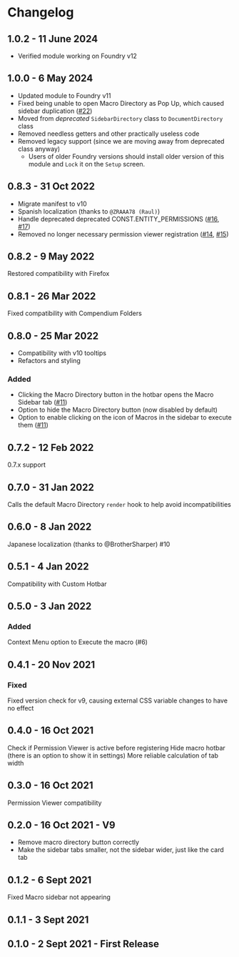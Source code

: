 # Changelog

## 1.0.2 - 11 June 2024
* Verified module working on Foundry v12

## 1.0.0 - 6 May 2024
* Updated module to Foundry v11
* Fixed being unable to open Macro Directory as Pop Up, which caused sidebar duplication ([#22](https://github.com/arcanistzed/sidebar-macros/issues/22))
* Moved from _deprecated_ `SidebarDirectory` class to `DocumentDirectory` class
* Removed needless getters and other practically useless code
* Removed legacy support (since we are moving away from deprecated class anyway)
  * Users of older Foundry versions should install older version of this module and `Lock` it on the `Setup` screen. 

## 0.8.3 - 31 Oct 2022

* Migrate manifest to v10
* Spanish localization (thanks to `@ZRAAA78 (Raul)`)
* Handle deprecated deprecated CONST.ENTITY_PERMISSIONS ([#16](https://github.com/arcanistzed/sidebar-macros/issues/16), [#17](https://github.com/arcanistzed/sidebar-macros/issues/17))
* Removed no longer necessary permission viewer registration ([#14](https://github.com/arcanistzed/sidebar-macros/issues/14), [#15](https://github.com/arcanistzed/sidebar-macros/issues/15))

## 0.8.2 - 9 May 2022

Restored compatibility with Firefox

## 0.8.1 - 26 Mar 2022

Fixed compatibility with Compendium Folders

## 0.8.0 - 25 Mar 2022

* Compatibility with v10 tooltips
* Refactors and styling

### Added

* Clicking the Macro Directory button in the hotbar opens the Macro Sidebar tab ([#11](https://github.com/arcanistzed/sidebar-macros/issues/11))
* Option to hide the Macro Directory button (now disabled by default)
* Option to enable clicking on the icon of Macros in the sidebar to execute them ([#11](https://github.com/arcanistzed/sidebar-macros/issues/11))

## 0.7.2 - 12 Feb 2022

0.7.x support

## 0.7.0 - 31 Jan 2022

Calls the default Macro Directory `render` hook to help avoid incompatibilities

## 0.6.0 - 8 Jan 2022

Japanese localization (thanks to @BrotherSharper) #10

## 0.5.1 - 4 Jan 2022

Compatibility with Custom Hotbar

## 0.5.0 - 3 Jan 2022

### Added

Context Menu option to Execute the macro (#6)

## 0.4.1 - 20 Nov 2021

### Fixed

Fixed version check for v9, causing external CSS variable changes to have no effect

## 0.4.0 - 16 Oct 2021

Check if Permission Viewer is active before registering
Hide macro hotbar (there is an option to show it in settings)
More reliable calculation of tab width

## 0.3.0 - 16 Oct 2021

Permission Viewer compatibility

## 0.2.0 - 16 Oct 2021 - V9

- Remove macro directory button correctly
- Make the sidebar tabs smaller, not the sidebar wider, just like the card tab

## 0.1.2 - 6 Sept 2021

Fixed Macro sidebar not appearing

## 0.1.1 - 3 Sept 2021

## 0.1.0 - 2 Sept 2021 - First Release

